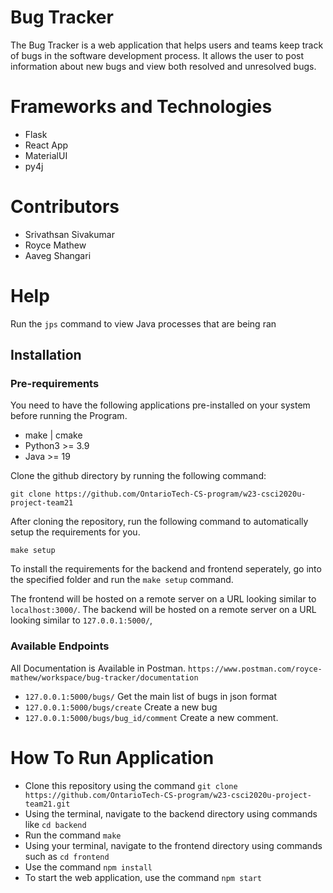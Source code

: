 # Bug Tracker
The Bug Tracker is a web application that helps users and teams keep track of bugs in the software development process. It allows the user to post information about new bugs and view both resolved and unresolved bugs.

# Frameworks and Technologies
- Flask
- React App
- MaterialUI
- py4j

# Contributors
- Srivathsan Sivakumar
- Royce Mathew
- Aaveg Shangari

# Help
Run the `jps` command to view Java processes that are being ran

## Installation
### Pre-requirements
You need to have the following applications pre-installed on your system before running the Program.
- make | cmake
- Python3 >= 3.9
- Java >= 19

Clone the github directory by running the following command: 
```
git clone https://github.com/OntarioTech-CS-program/w23-csci2020u-project-team21
```
After cloning the repository, run the following command to automatically setup the requirements for you. 
```
make setup
```
To install the requirements for the backend and frontend seperately, go into the specified folder and run the `make setup` command.

The frontend will be hosted on a remote server on a URL looking similar to `localhost:3000/`.
The backend will be hosted on a remote server on a URL looking similar to `127.0.0.1:5000/`,

### Available Endpoints
All Documentation is Available in Postman. `https://www.postman.com/royce-mathew/workspace/bug-tracker/documentation`
- `127.0.0.1:5000/bugs/` Get the main list of bugs in json format
- `127.0.0.1:5000/bugs/create` Create a new bug
- `127.0.0.1:5000/bugs/bug_id/comment` Create a new comment.

# How To Run Application

- Clone this repository using the command `git clone https://github.com/OntarioTech-CS-program/w23-csci2020u-project-team21.git`
- Using the terminal, navigate to the backend directory using commands like `cd backend`
- Run the command `make`
- Using your terminal, navigate to the frontend directory using commands such as `cd frontend`
- Use the command `npm install`
- To start the web application, use the command `npm start`
